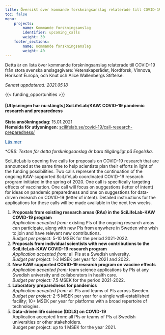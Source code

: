 ```yaml
---
title: Översikt över kommande forskningsanslag relaterade till COVID-19
toc: false
menu:
    projects:
        name: Kommande forskningsanslag
        identifier: upcoming_calls
        weight: 30
    footer_sections:
        name: Kommande forskningsanslag
        weight: 40
---
```


Detta är en lista över kommande forskningsanslag relaterade till COVID-19 från stora svenska anslagsgivare: Vetenskapsrådet, Nordforsk, Vinnova, Horisont Europa, och Knut och Alice Wallenbergs Stiftelse.

<i>Senast uppdaterad: 2021.05.18</i>

{{< funding_opportunities >}}

#### [Utlysningen har nu stängts] SciLifeLab/KAW: COVID-19 pandemic research and preparedness
**Sista ansökningsdag:** 15.01.2021  
**Hemsida för utlysningen:** [scilifelab.se/covid-19/call-research-preparedness/](https://www.scilifelab.se/covid-19/call-research-preparedness/)

  <a class="btn " data-toggle="collapse" href="#sllkawdetails" role="button" aria-expanded="false" aria-controls="sllkawdetails" style="color: rgba(46, 104, 165, 1); font-weight: 500">
    Läs mer <i class="fas fa-caret-down"></i></a>
  <div class="collapse" id="sllkawdetails">
    <div class="card card-body">

**OBS: Texten för detta forskningsanslag är bara tillgängligt på Engelska.*

SciLifeLab is opening five calls for proposals on COVID-19 research that are announced at the same time to help scientists plan their efforts in light of the funding possibilities. Two calls represent the continuation of the ongoing KAW-supported SciLifeLab coordinated COVID-19 research program initiated in the spring of 2020. One call is specifically targeting effects of vaccination. One call will focus on suggestions (letter of intent) for ideas on pandemic preparedness and one on suggestions for data-driven research on COVID-19 (letter of intent). Detailed instructions for the applications for these calls will be made available in the next few weeks.

1. **Proposals from existing research areas (RAs) in the SciLifeLab-KAW COVID-19 program**  
*Application accepted from:* existing PIs of the ongoing research areas can participate, along with new PIs from anywhere in Sweden who wish to join and have relevant new contributions.  
*Budget per project:* 5-10 MSEK for the period 2021-2022.
2. **Proposals from individual scientists with new contributions to the SciLifeLab-KAW COVID-19 research program**  
*Application accepted from:* all PIs at a Swedish university.  
*Budget per project:* 1-2 MSEK per year for 2021 and 2022.
3. **New KAW supported COVID-19 research program on vaccine effects**  
*Application accepted from:* team science applications by PIs at any Swedish university and collaborators in health care.  
*Budget per project:* 7.5 MSEK for the period 2021-2022.
4. **Laboratory preparedness for pandemics**  
*Application accepted from:* all PIs and teams of PIs across Sweden.  
*Budget per project:* 2-5 MSEK per year for a single well-established facility; 10+ MSEK per year for platforms with a broad repertoire of technologies.
5. **Data-driven life science (DDLS) on COVID-19**  
Application accepted from: all PIs or teams of PIs at Swedish universities or other stakeholders.  
Budget per project: up to 1 MSEK for the year 2021.

</div>
</div>
